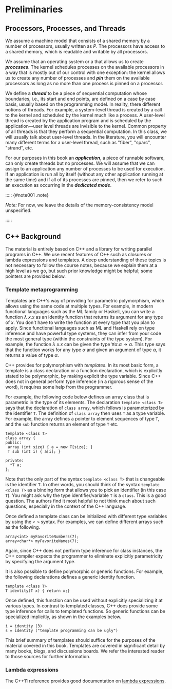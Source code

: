 Preliminaries
=============

Processors, Processes, and Threads
----------------------------------

We assume a machine model that consists of a shared memory by a number
of processors, usually written as $P$. The processors have access to a
shared memory, which is readable and writable by all processors.

We assume that an operating system or a that allows us to create
***processes***. The kernel schedules processes on the available
processors in a way that is mostly out of our control with one
exception: the kernel allows us to create any number of processes and
***pin*** them on the available processors as long as no more than one
process is pinned on a processor.

We define a ***thread*** to be a piece of sequential computation whose
boundaries, i.e., its start and end points, are defined on a case by
case basis, usually based on the programming model. In reality, there
different notions of threads. For example, a system-level thread is
created by a call to the kernel and scheduled by the kernel much like
a process. A user-level thread is created by the application program
and is scheduled by the application—user level threads are invisible
to the kernel. Common property of all threads is that they perform a
sequential computation. In this class, we will usually talk about
user-level threads. In the literature, you will encounter many
different terms for a user-level thread, such as "fiber", "sparc",
"strand", etc.

For our purposes in this book an ***application***, a piece of
runnable software, can only create threads but no processes. We will
assume that we can assign to an application any number of processes to
be used for execution. If an application is run all by itself (without
any other application running at the same time) and if all of its
processes are pinned, then we refer to such an execution as occurring
in the ***dedicated mode***.

::::: {#note001 .note}

*Note:* For now, we leave the details of the memory-consistency model
 unspecified.

:::::

C++ Background
--------------

The material is entirely based on C++ and a library for writing
parallel programs in C++. We use recent features of C++ such as
closures or lambda expressions and templates. A deep understanding of
these topics is not necessary to follow the course notes, because we
explain them at a high level as we go, but such prior knowledge might
be helpful; some pointers are provided below.

### Template metaprogramming

Templates are C++'s way of providing for parametric polymorphism,
which allows using the same code at multiple types. For example, in
modern functional languages such as the ML family or Haskell, you can
write a function $\lambda~x.x$ as an identity function that returns
its argument for any type of $x$. You don't have to write the
function at every type that you plan to apply. Since functional
languages such as ML and Haskell rely on type inference and have
powerful type systems, they can infer from your code the most general
type (within the constraints of the type system). For example, the
function $\lambda~x.x$ can be given the type $\forall \alpha. \alpha
\rightarrow \alpha$. This type says that the function works for any
type $\alpha$ and given an argument of type $\alpha$, it returns a
value of type $\alpha$.

C++ provides for polymorphism with *templates*. In its most basic
form, a template is a class declaration or a function declaration,
which is explicitly stated to be polymorphic, by making explicit the
type variable. Since C++ does not in general perform type inference
(in a rigorous sense of the word), it requires some help from the
programmer.

For example, the following code below defines an array class that is
parametric in the type of its elements. The declaration `template
<class T>` says that the declaration of `class array`, which follows
is parameterized by the identifier `T`. The definition of `class
array` then uses `T` as a type variable. For example, the array
defines a pointer to element sequences of type `T`, and the `sub`
function returns an element of type `T` etc.

~~~~~~~~~~~~~~~~~~~~~~~~~~~~~~~~~~~~~~~~~~ {.cpp}
template <class T>
class array {
public:
 array (int size) { a = new T[size]; }
 T sub (int i) { a[i]; }

private:
  *T a;
};
~~~~~~~~~~~~~~~~~~~~~~~~~~~~~~~~~~~~~~~~~~

Note that the only part of the syntax `template <class T>` that is
changeable is the identifier `T`. In other words, you should think of
the syntax `template <class T>` as a binding form that allows you to
pick an identifier (in this case `T`). You might ask why the type
identifier/variable `T` is a `class`. This is a good question. The
authors find it most helpful to not think much about such questions,
especially in the context of the C++ language.

Once defined a template class can be initialized with different type
variables by using the `< >` syntax. For examples, we can define
different arrays such as the following.

~~~~~~~~~~~~~~~~~~~~~~~~~~~~~~~~~~~~~~~~~~ {.cpp}
array<int> myFavoriteNumbers(7); 
array<char*> myFavoriteNames(7); 
~~~~~~~~~~~~~~~~~~~~~~~~~~~~~~~~~~~~~~~~~~

Again, since C++ does not perform type inference for class instances,
the C++ compiler expects the programmer to eliminate explicitly
parametricity by specifying the argument type.

It is also possible to define polymorphic or generic functions. For
example, the following declarations defines a generic identity
function.

~~~~~~~~~~~~~~~~~~~~~~~~~~~~~~~~~~~~~~~~~~ {.cpp}
template <class T>
T identity(T x) { return x;} 
~~~~~~~~~~~~~~~~~~~~~~~~~~~~~~~~~~~~~~~~~~

Once defined, this function can be used without explicitly
specializing it at various types. In contrast to templated classes,
C++ does provide some type inference for calls to templated functions.
So generic functions can be specialized implicitly, as shown in the
examples below.

~~~~~~~~~~~~~~~~~~~~~~~~~~~~~~~~~~~~~~~~~~ {.cpp}
i = identity (3) 
s = identity ("template programming can be ugly") 
~~~~~~~~~~~~~~~~~~~~~~~~~~~~~~~~~~~~~~~~~~

This brief summary of templates should suffice for the purposes of the
material covered in this book. Templates are covered in significant
detail by many books, blogs, and discussions boards. We refer the
interested reader to those sources for further information.

### Lambda expressions

The C++11 reference provides good documentation on
[lambda expressions](http://en.cppreference.com/w/cpp/language/lambda).
